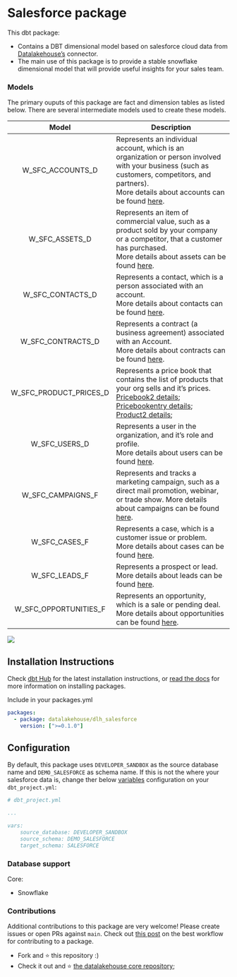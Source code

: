 # Salesforce package

This dbt package:

*   Contains a DBT dimensional model based on salesforce cloud data from [Datalakehouse’s](https://www.datalakehouse.io/) connector.
*   The main use of this package is to provide a stable snowflake dimensional model that will provide useful insights for your sales team.
    

### Models

The primary ouputs of this package are fact and dimension tables as listed below. There are several intermediate models used to create these models.

|        Model       |        Description       |
|:----------------:|:----------------:|
| W_SFC_ACCOUNTS_D       | <div align="left"> Represents an individual account, which is an organization or person involved with your business (such as customers, competitors, and partners).<br/>More details about accounts can be found [here](https://developer.salesforce.com/docs/atlas.en-us.object_reference.meta/object_reference/sforce_api_objects_account.htm). </div> |
| W_SFC_ASSETS_D         | <div align="left">Represents an item of commercial value, such as a product sold by your company or a competitor, that a customer has purchased.<br/>More details about assets can be found [here](https://developer.salesforce.com/docs/atlas.en-us.object_reference.meta/object_reference/sforce_api_objects_asset.htm). </div>|
| W_SFC_CONTACTS_D       | <div align="left">Represents a contact, which is a person associated with an account.<br/>More details about contacts can be found [here](https://developer.salesforce.com/docs/atlas.en-us.object_reference.meta/object_reference/sforce_api_objects_contact.htm).</div>|
| W_SFC_CONTRACTS_D      | <div align="left">Represents a contract (a business agreement) associated with an Account.<br/>More details about contracts can be found [here](https://developer.salesforce.com/docs/atlas.en-us.object_reference.meta/object_reference/sforce_api_objects_contact.htm).</div>|
| W_SFC_PRODUCT_PRICES_D | <div align="left">Represents a price book that contains the list of products that your org sells and it’s prices. <br/>[Pricebook2 details](https://developer.salesforce.com/docs/atlas.en-us.object_reference.meta/object_reference/sforce_api_objects_pricebook2.htm); <br/>[Pricebookentry details](https://developer.salesforce.com/docs/atlas.en-us.object_reference.meta/object_reference/sforce_api_objects_pricebookentry.htm); <br/>[Product2 details](https://developer.salesforce.com/docs/atlas.en-us.object_reference.meta/object_reference/sforce_api_objects_product2.htm);</div>|
| W_SFC_USERS_D          | <div align="left">Represents a user in the organization, and it’s role and profile. <br/>More details about users can be found [here](https://developer.salesforce.com/docs/atlas.en-us.object_reference.meta/object_reference/sforce_api_objects_user.htm).</div>|
| W_SFC_CAMPAIGNS_F      | <div align="left">Represents and tracks a marketing campaign, such as a direct mail promotion, webinar, or trade show. More details about campaigns can be found [here](https://developer.salesforce.com/docs/atlas.en-us.object_reference.meta/object_reference/sforce_api_objects_campaign.htm).</div>|
| W_SFC_CASES_F          | <div align="left">Represents a case, which is a customer issue or problem. <br/>More details about cases can be found [here](https://developer.salesforce.com/docs/atlas.en-us.object_reference.meta/object_reference/sforce_api_objects_case.htm).</div>|
| W_SFC_LEADS_F          | <div align="left">Represents a prospect or lead.<br/>More details about leads can be found [here](https://developer.salesforce.com/docs/atlas.en-us.object_reference.meta/object_reference/sforce_api_objects_lead.htm).</div>|
| W_SFC_OPPORTUNITIES_F  | <div align="left">Represents an opportunity, which is a sale or pending deal.<br/>More details about opportunities can be found [here](https://developer.salesforce.com/docs/atlas.en-us.object_reference.meta/object_reference/sforce_api_objects_opportunity.htm).</div>|


![](attachments/1242169345/1242234892.png)

Installation Instructions
-------------------------

Check [dbt Hub](https://hub.getdbt.com/dbt-labs/snowplow/latest/) for the latest installation instructions, or [read the docs](https://docs.getdbt.com/docs/package-management) for more information on installing packages.

Include in your packages.yml

```yaml
packages:
  - package: datalakehouse/dlh_salesforce
    version: [">=0.1.0"]
```

Configuration
-------------

By default, this package uses `DEVELOPER_SANDBOX` as the source database name and `DEMO_SALESFORCE` as schema name. If this is not the where your salesforce data is, change ther below [variables](https://docs.getdbt.com/docs/using-variables) configuration on your `dbt_project.yml`:

```yaml
# dbt_project.yml

...

vars:    
    source_database: DEVELOPER_SANDBOX
    source_schema: DEMO_SALESFORCE
    target_schema: SALESFORCE
```

### Database support

Core:

*   Snowflake
    

### Contributions

Additional contributions to this package are very welcome! Please create issues or open PRs against `main`. Check out [this post](https://discourse.getdbt.com/t/contributing-to-a-dbt-package/657) on the best workflow for contributing to a package.


*   Fork and :star: this repository :)
*   Check it out and :star: [the datalakehouse core repository](https://github.com/datalakehouse/datalakehouse-core);
